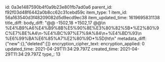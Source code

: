 id: 0a3e1487590b4f0a9b23e801fb7ad0a6
parent_id: f92f03d48f6442a0b8cc62c31cebd59c
item_type: 1
item_id: 56a163540d3f48209082d5d9ecd9ec38
item_updated_time: 1619695831138
title_diff: 
body_diff: "@@ -1502,18 +1502,17 @@\\n %E4%B9%A6%E4%B9%8B%E5%90%8E%E3%80%82%5B*%E2%80%9C%E7%BE%A4\\n-%E4%BC%97%E7%9A%84\\n+%E4%BD%93\\n %E6%99%BA%E6%85%A7%E2%80%9D*%5D(ht\\n"
metadata_diff: {"new":{},"deleted":[]}
encryption_cipher_text: 
encryption_applied: 0
updated_time: 2021-04-29T11:34:29.797Z
created_time: 2021-04-29T11:34:29.797Z
type_: 13